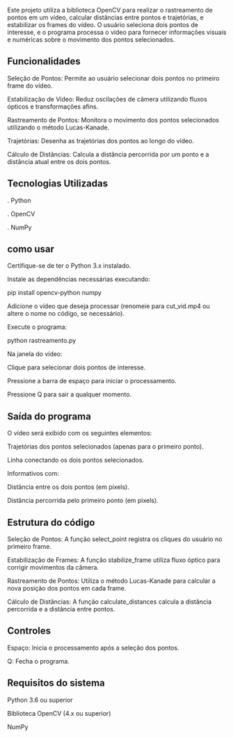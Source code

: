 Este projeto utiliza a biblioteca OpenCV para realizar o rastreamento de pontos em um vídeo, calcular distâncias entre pontos e trajetórias, e estabilizar os frames do vídeo. O usuário seleciona dois pontos de interesse, e o programa processa o vídeo para fornecer informações visuais e numéricas sobre o movimento dos pontos selecionados.

## **Funcionalidades**

Seleção de Pontos: Permite ao usuário selecionar dois pontos no primeiro frame do vídeo.

Estabilização de Vídeo: Reduz oscilações de câmera utilizando fluxos ópticos e transformações afins.

Rastreamento de Pontos: Monitora o movimento dos pontos selecionados utilizando o método Lucas-Kanade.

Trajetórias: Desenha as trajetórias dos pontos ao longo do vídeo.

Cálculo de Distâncias: Calcula a distância percorrida por um ponto e a distância atual entre os dois pontos.

## **Tecnologias Utilizadas**

. Python

. OpenCV

. NumPy

## **como usar**

Certifique-se de ter o Python 3.x instalado.

Instale as dependências necessárias executando:

pip install opencv-python numpy

Adicione o vídeo que deseja processar (renomeie para cut_vid.mp4 ou altere o nome no código, se necessário).

Execute o programa:

python rastreamento.py

Na janela do vídeo:

Clique para selecionar dois pontos de interesse.

Pressione a barra de espaço para iniciar o processamento.

Pressione Q para sair a qualquer momento.

## **Saída do programa**

O vídeo será exibido com os seguintes elementos:

Trajetórias dos pontos selecionados (apenas para o primeiro ponto).

Linha conectando os dois pontos selecionados.

Informativos com:

Distância entre os dois pontos (em pixels).

Distância percorrida pelo primeiro ponto (em pixels).

## **Estrutura do código**

Seleção de Pontos: A função select_point registra os cliques do usuário no primeiro frame.

Estabilização de Frames: A função stabilize_frame utiliza fluxo óptico para corrigir movimentos da câmera.

Rastreamento de Pontos: Utiliza o método Lucas-Kanade para calcular a nova posição dos pontos em cada frame.

Cálculo de Distâncias: A função calculate_distances calcula a distância percorrida e a distância entre pontos.

## **Controles**

Espaço: Inicia o processamento após a seleção dos pontos.

Q: Fecha o programa.

## **Requisitos do sistema**

Python 3.6 ou superior

Biblioteca OpenCV (4.x ou superior)

NumPy
